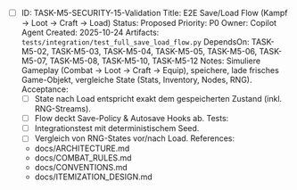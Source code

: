 - [ ] ID: TASK-M5-SECURITY-15-Validation
  Title: E2E Save/Load Flow (Kampf -> Loot -> Craft -> Load)
  Status: Proposed
  Priority: P0
  Owner: Copilot Agent
  Created: 2025-10-24
  Artifacts: `tests/integration/test_full_save_load_flow.py`
  DependsOn: TASK-M5-02, TASK-M5-03, TASK-M5-04, TASK-M5-05, TASK-M5-06, TASK-M5-07, TASK-M5-08, TASK-M5-10, TASK-M5-12
  Notes:
  Simuliere Gameplay (Combat -> Loot -> Craft -> Equip), speichere, lade frisches Game-Objekt, vergleiche State (Stats, Inventory, Nodes, RNG).
  Acceptance:
  - [ ] State nach Load entspricht exakt dem gespeicherten Zustand (inkl. RNG-Streams).
  - [ ] Flow deckt Save-Policy & Autosave Hooks ab.
  Tests:
  - [ ] Integrationstest mit deterministischem Seed.
  - [ ] Vergleich von RNG-States vor/nach Load.
  References:
  - docs/ARCHITECTURE.md
  - docs/COMBAT_RULES.md
  - docs/CONVENTIONS.md
  - docs/ITEMIZATION_DESIGN.md
